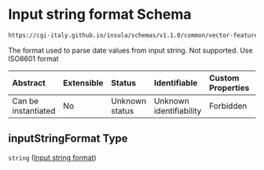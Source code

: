 # Input string format Schema

```txt
https://cgi-italy.github.io/insula/schemas/v1.1.0/common/vector-feature-property.schema.json#/$defs/dateProperty/properties/inputStringFormat
```

The format used to parse date values from input string. Not supported. Use ISO8601 format

| Abstract            | Extensible | Status         | Identifiable            | Custom Properties | Additional Properties | Access Restrictions | Defined In                                                                                                         |
| :------------------ | :--------- | :------------- | :---------------------- | :---------------- | :-------------------- | :------------------ | :----------------------------------------------------------------------------------------------------------------- |
| Can be instantiated | No         | Unknown status | Unknown identifiability | Forbidden         | Allowed               | none                | [vector-feature-property.schema.json\*](schemas/common/vector-feature-property.schema.json) |

## inputStringFormat Type

`string` ([Input string format](vector-feature-property-defs-date-feature-attribute-properties-input-string-format.md))
